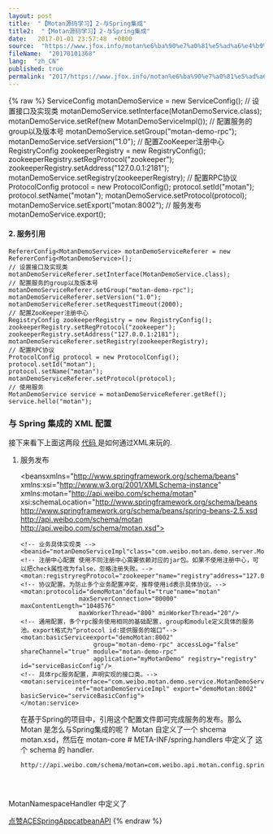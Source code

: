 ```yaml
---
layout: post
title:  "【Motan源码学习】2-与Spring集成"
title2:  "【Motan源码学习】2-与Spring集成"
date:   2017-01-01 23:57:48  +0800
source:  "https://www.jfox.info/motan%e6%ba%90%e7%a0%81%e5%ad%a6%e4%b9%a02%e4%b8%8espring%e9%9b%86%e6%88%90.html"
fileName:  "20170101368"
lang:  "zh_CN"
published: true
permalink: "2017/https://www.jfox.info/motan%e6%ba%90%e7%a0%81%e5%ad%a6%e4%b9%a02%e4%b8%8espring%e9%9b%86%e6%88%90.html"
---
```

{% raw %}
ServiceConfig<MotanDemoService> motanDemoService = new ServiceConfig<MotanDemoService>();
    // 设置接口及实现类
    motanDemoService.setInterface(MotanDemoService.class);
    motanDemoService.setRef(new MotanDemoServiceImpl());
    // 配置服务的group以及版本号
    motanDemoService.setGroup("motan-demo-rpc");
    motanDemoService.setVersion("1.0");
    // 配置ZooKeeper注册中心
    RegistryConfig zookeeperRegistry = new RegistryConfig();
    zookeeperRegistry.setRegProtocol("zookeeper");
    zookeeperRegistry.setAddress("127.0.0.1:2181");
    motanDemoService.setRegistry(zookeeperRegistry);
    // 配置RPC协议
    ProtocolConfig protocol = new ProtocolConfig();
    protocol.setId("motan");
    protocol.setName("motan");
    motanDemoService.setProtocol(protocol);
    motanDemoService.setExport("motan:8002");
    // 服务发布
    motanDemoService.export();
    

####  2. 服务引用 

    RefererConfig<MotanDemoService> motanDemoServiceReferer = new RefererConfig<MotanDemoService>();
    // 设置接口及实现类
    motanDemoServiceReferer.setInterface(MotanDemoService.class);
    // 配置服务的group以及版本号
    motanDemoServiceReferer.setGroup("motan-demo-rpc");
    motanDemoServiceReferer.setVersion("1.0");
    motanDemoServiceReferer.setRequestTimeout(2000);
    // 配置ZooKeeper注册中心
    RegistryConfig zookeeperRegistry = new RegistryConfig();
    zookeeperRegistry.setRegProtocol("zookeeper");
    zookeeperRegistry.setAddress("127.0.0.1:2181");
    motanDemoServiceReferer.setRegistry(zookeeperRegistry);
    // 配置RPC协议
    ProtocolConfig protocol = new ProtocolConfig();
    protocol.setId("motan");
    protocol.setName("motan");
    motanDemoServiceReferer.setProtocol(protocol);
    // 使用服务
    MotanDemoService service = motanDemoServiceReferer.getRef();
    service.hello("motan");
    

###  与 Spring 集成的 XML 配置 

 接下来看下上面这两段 [ 代码 ](https://www.jfox.info/go.php?url=http://www.liuhaihua.cn/archives/tag/%e4%bb%a3%e7%a0%81) 是如何通过XML来玩的. 

 1. 服务发布 

    <beansxmlns="http://www.springframework.org/schema/beans"
           xmlns:xsi="http://www.w3.org/2001/XMLSchema-instance"
           xmlns:motan="http://api.weibo.com/schema/motan"
           xsi:schemaLocation="http://www.springframework.org/schema/beans http://www.springframework.org/schema/beans/spring-beans-2.5.xsd
           http://api.weibo.com/schema/motan http://api.weibo.com/schema/motan.xsd">
    
        <!-- 业务具体实现类 -->
        <beanid="motanDemoServiceImpl"class="com.weibo.motan.demo.server.MotanDemoServiceImpl"/>
        <!-- 注册中心配置 使用不同注册中心需要依赖对应的jar包。如果不使用注册中心，可以把check属性改为false，忽略注册失败。-->
        <motan:registryregProtocol="zookeeper"name="registry"address="127.0.0.1:2181"/> 
        <!-- 协议配置。为防止多个业务配置冲突，推荐使用id表示具体协议。-->
        <motan:protocolid="demoMotan"default="true"name="motan"
                        maxServerConnection="80000" maxContentLength="1048576"
                        maxWorkerThread="800" minWorkerThread="20"/>
        <!-- 通用配置，多个rpc服务使用相同的基础配置. group和module定义具体的服务池。export格式为“protocol id:提供服务的端口”-->
        <motan:basicServiceexport="demoMotan:8002"
                            group="motan-demo-rpc" accessLog="false" shareChannel="true" module="motan-demo-rpc"
                            application="myMotanDemo" registry="registry" id="serviceBasicConfig"/>
        <!-- 具体rpc服务配置，声明实现的接口类。-->
        <motan:serviceinterface="com.weibo.motan.demo.service.MotanDemoService"
                       ref="motanDemoServiceImpl" export="demoMotan:8002" basicService="serviceBasicConfig">
        </motan:service>
    </beans>
    
    在基于Spring的项目中，引用这个配置文件即可完成服务的发布。那么 Motan 是怎么与Spring集成的呢？
    Motan 自定义了一个 shcema motan.xsd，然后在 motan-core # META-INF/spring.handlers 中定义了 这个 schema 的 handler.
    ```sh
    http/://api.weibo.com/schema/motan=com.weibo.api.motan.config.springsupport.MotanNamespaceHandler
    

 

  MotanNamespaceHandler 中定义了 
  
  
[点赞](void(0))[ACE](https://www.jfox.info/go.php?url=http://ju.outofmemory.cn/tag/ACE/)[Spring](https://www.jfox.info/go.php?url=http://ju.outofmemory.cn/tag/Spring/)[App](https://www.jfox.info/go.php?url=http://ju.outofmemory.cn/tag/App/)[cat](https://www.jfox.info/go.php?url=http://ju.outofmemory.cn/tag/cat/)[bean](https://www.jfox.info/go.php?url=http://ju.outofmemory.cn/tag/bean/)[API](https://www.jfox.info/go.php?url=http://ju.outofmemory.cn/tag/API/)
{% endraw %}
